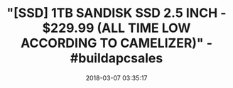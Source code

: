 ---
title: >-
  "[SSD] 1TB SANDISK SSD 2.5 INCH - $229.99 (ALL TIME LOW ACCORDING TO
  CAMELIZER)" - #buildapcsales
name: >-
  SanDisk 1TB Ultra 3D NAND SATA III SSD - 2.5-inch Solid State Drive -
  SDSSDH3-1T00-G25
date: '2018-03-07 03:35:17'
buy_now: >-
  https://www.amazon.com/SanDisk-Ultra-NAND-SATA-SDSSDH3-1T00-G25/dp/B071KGRXRG?psc=1&SubscriptionId=AKIAIA5RBQIWQVTCUEUQ&tag=coldcutdeals-20&linkCode=xm2&camp=2025&creative=165953&creativeASIN=B071KGRXRG
description_markdown: >+
  SanDisk 1TB Ultra 3D NAND SATA III SSD - 2.5-inch Solid State Drive -
  SDSSDH3-1T00-G25

    - Accelerate your PC for faster boot-up and blazing-fast gaming and graphics

    - Ultra-fast: sequential read speeds of up to 560MB/s, sequential write speeds of up to 530MB/s. Operating temperature is 0 degree to 70 degree in Celsius

    - 3D NAND provides greater endurance so your drive lasts longer and uses
  less power

    - nCache 2.0 technology delivers blazing-fast speeds;Dimensions 2.75 x 3.96 x 0.28 in. (69.95 mm x 100.5 mm x 7.0 mm)

    - Limited 3-year warranty or 400TBW, whichever is sooner

tweet_id_str: '971227760902500352'
price: $399.99
you_save: ''
asin: B071KGRXRG
image: 'https://images-na.ssl-images-amazon.com/images/I/31CG6aaJpDL.jpg'

---